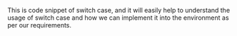 This is code snippet of switch case, and it will easily help to understand the usage of switch case and how we can implement it into the environment as per our requirements.
